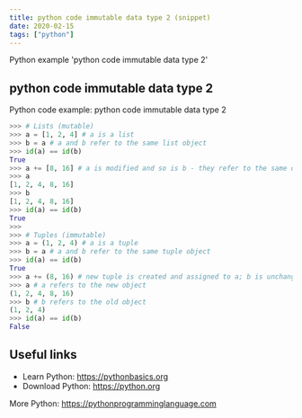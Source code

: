 ```yaml
---
title: python code immutable data type 2 (snippet)
date: 2020-02-15
tags: ["python"]
---
```

Python example 'python code immutable data type 2'


## python code immutable data type 2

Python code example: python code immutable data type 2

```python
>>> # Lists (mutable)
>>> a = [1, 2, 4] # a is a list
>>> b = a # a and b refer to the same list object
>>> id(a) == id(b)
True
>>> a += [8, 16] # a is modified and so is b - they refer to the same object
>>> a
[1, 2, 4, 8, 16]
>>> b
[1, 2, 4, 8, 16]
>>> id(a) == id(b)
True
>>>
>>> # Tuples (immutable)
>>> a = (1, 2, 4) # a is a tuple
>>> b = a # a and b refer to the same tuple object
>>> id(a) == id(b)
True
>>> a += (8, 16) # new tuple is created and assigned to a; b is unchanged
>>> a # a refers to the new object
(1, 2, 4, 8, 16)
>>> b # b refers to the old object
(1, 2, 4)
>>> id(a) == id(b)
False


```

## Useful links

- Learn Python: https://pythonbasics.org
- Download Python: https://python.org

More Python: https://pythonprogramminglanguage.com
